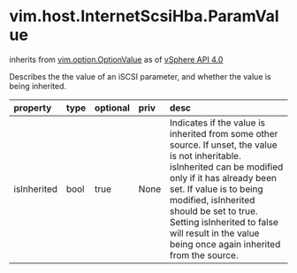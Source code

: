 vim.host.InternetScsiHba.ParamValue
===================================
inherits from [vim.option.OptionValue](docs/vim.option.OptionValue.md)
as of [vSphere API 4.0](vim.version.md#vim.version.version5)


Describes the the value of an iSCSI parameter, and whether    the value is being inherited.

| property | type | optional | priv | desc |
|:---------|:-----|:---------|:-----|:-----|
| isInherited | bool | true | None | Indicates if the value is inherited from some other source.     If unset, the value is not inheritable.   isInherited can be modified only if it has already been set.      If value is to being modified, isInherited should be set to true.   Setting isInherited to false will result in the value being   once again inherited from the source. |


